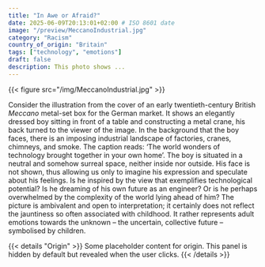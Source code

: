 ```yaml
---
title: "In Awe or Afraid?"
date: 2025-06-09T20:13:01+02:00 # ISO 8601 date
image: "/preview/MeccanoIndustrial.jpg"
category: "Racism"
country_of_origin: "Britain"
tags: ["technology", "emotions"]
draft: false
description: This photo shows ...
---
```


{{< figure src="/img/MeccanoIndustrial.jpg" >}}

Consider the illustration from the cover of an early twentieth-century British *Meccano* metal-set box for the German market. It shows an elegantly dressed boy sitting in front of a table and constructing a metal crane, his back turned to the viewer of the image. In the background that the boy faces, there is an imposing industrial landscape of factories, cranes, chimneys, and smoke. The caption reads: ‘The world wonders of technology brought together in your own home’. The boy is situated in a neutral and somehow surreal space, neither inside nor outside. His face is not shown, thus allowing us only to imagine his expression and speculate about his feelings. Is he inspired by the view that exemplifies technological potential? Is he dreaming of his own future as an engineer? Or is he perhaps overwhelmed by the complexity of the world lying ahead of him? The picture is ambivalent and open to interpretation; it certainly does not reflect the jauntiness so often associated with childhood. It rather represents adult emotions towards the unknown – the uncertain, collective future – symbolised by children.


{{< details "Origin" >}}
Some placeholder content for origin. This panel is hidden by default but revealed when the user clicks.
{{< /details >}}

